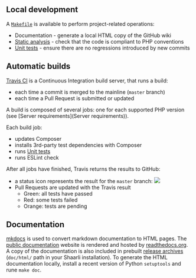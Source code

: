 ## Local development
A [`Makefile`](https://github.com/shaarli/Shaarli/blob/master/Makefile) is available to perform project-related operations:

- Documentation - generate a local HTML copy of the GitHub wiki
- [Static analysis](Static-analysis) - check that the code is compliant to PHP conventions
- [Unit tests](Unit-tests) - ensure there are no regressions introduced by new commits

## Automatic builds
[Travis CI](http://docs.travis-ci.com/) is a Continuous Integration build server, that runs a build:

- each time a commit is merged to the mainline (`master` branch)
- each time a Pull Request is submitted or updated

A build is composed of several jobs: one for each supported PHP version (see [Server requirements](Server requirements)).

Each build job:

- updates Composer
- installs 3rd-party test dependencies with Composer
- runs [Unit tests](Unit-tests)
- runs ESLint check

After all jobs have finished, Travis returns the results to GitHub:

- a status icon represents the result for the `master` branch: [![](https://api.travis-ci.org/shaarli/Shaarli.svg)](https://travis-ci.org/shaarli/Shaarli)
- Pull Requests are updated with the Travis result
    - Green: all tests have passed
    - Red: some tests failed
    - Orange: tests are pending

## Documentation
[mkdocs](https://www.mkdocs.org/) is used to convert markdown documentation to HTML pages. The [public documentation](https://shaarli.readthedocs.io/en/master/) website is rendered and hosted by [readthedocs.org](https://readthedocs.org/). A copy of the documentation is also included in prebuilt [release archives](https://github.com/shaarli/Shaarli/releases) (`doc/html/` path in your Shaarli installation). To generate the HTML documentation locally, install a recent version of Python `setuptools` and rune `make doc`.
